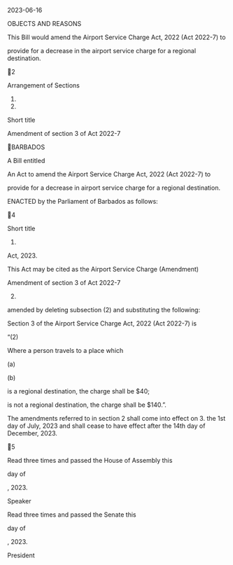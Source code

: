 2023-06-16

OBJECTS AND REASONS

This Bill would amend the Airport Service Charge Act, 2022 (Act 2022-7) to

provide for a decrease in the airport service charge for a regional destination.

2

Arrangement of Sections

1.

2.

Short title

Amendment of section 3 of Act 2022-7

BARBADOS

A Bill entitled

An  Act  to  amend  the  Airport  Service  Charge  Act,  2022  (Act  2022-7)  to

provide for a decrease in airport service charge for a regional destination.

ENACTED by the Parliament of Barbados as follows:

4

Short title

1.
Act, 2023.

This Act may be cited as the Airport Service Charge (Amendment)

Amendment of section 3 of Act 2022-7

2.
amended by deleting subsection (2) and substituting the following:

Section 3 of the Airport Service Charge Act, 2022 (Act 2022-7) is

“(2)

Where a person travels to a place which

(a)

(b)

is a regional destination, the charge shall be $40;

is not a regional destination, the charge shall be $140.”.

The amendments referred to in section 2 shall come into effect on
3.
the  1st  day  of  July,  2023  and  shall  cease  to  have  effect  after  the  14th day  of
December, 2023.

5

Read three times and passed the House of Assembly this

day of

, 2023.

Speaker

Read three times and passed the Senate this

day of

, 2023.

President

